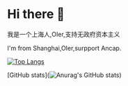 # Hi there 👋

我是一个上海人,OIer,支持无政府资本主义

I'm from Shanghai,OIer,surpport Ancap.

[![Top Langs](https://github-readme-stats.vercel.app/api/top-langs/?username=huangyiming0608)](https://github.com/anuraghazra/github-readme-stats)

[GitHub stats](![Anurag's GitHub stats](https://github-readme-stats.vercel.app/api?username=huangyiming0608&show=reviews,discussions_started,discussions_answered,prs_merged,prs_merged_percentage))
